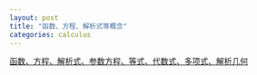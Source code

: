 ```yaml
---
layout: post
title: "函数、方程、解析式等概念"
categories: calculus
---
```


[函数、方程、解析式、参数方程、等式、代数式、多项式、解析几何](https://zhuanlan.zhihu.com/p/659316224?utm_campaign=shareopn&utm_medium=social&utm_oi=1233072458213298176&utm_psn=1748759430060257280&utm_source=wechat_session)